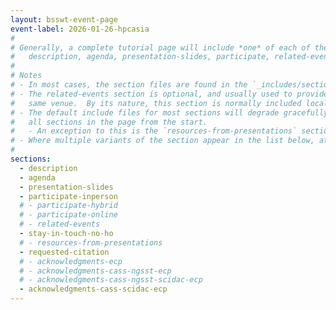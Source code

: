 ```yaml
---
layout: bsswt-event-page
event-label: 2026-01-26-hpcasia
#
# Generally, a complete tutorial page will include *one* of each of the following sections, in order:
#   description, agenda, presentation-slides, participate, related-events, stay-in-touch, resources-from-presentations, requested-citation, acknowledgments
#
# Notes
# - In most cases, the section files are found in the `_includes/section-*.md` files, though local files named `section-<section>.md` will be used preferentially if they exist.
# - The related-events section is optional, and usually used to provide information about related events or events of possible interest to the audience occurring at the
#   same venue.  By its nature, this section is normally included locally.
# - The default include files for most sections will degrade gracefully if all of the information they require is not yet available.  Therefore, it is safe to include nearly
#   all sections in the page from the start.
#   - An exception to this is the `resources-from-presentations` section. It is should only be added once the resource links have been updated for this tutorial.
# - Where multiple variants of the section appear in the list below, at most *one* of them should be uncommented
#
sections: 
  - description
  - agenda
  - presentation-slides
  - participate-inperson
  # - participate-hybrid
  # - participate-online
  # - related-events
  - stay-in-touch-no-ho
  # - resources-from-presentations
  - requested-citation
  # - acknowledgments-ecp
  # - acknowledgments-cass-ngsst-ecp
  # - acknowledgments-cass-ngsst-scidac-ecp
  - acknowledgments-cass-scidac-ecp
---
```

